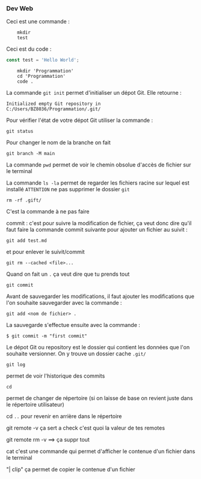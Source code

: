 ###  Dev Web

Ceci est une commande :
``` shell
    mkdir 
    test
```

Ceci est du code : 
``` javascript
const test = 'Hello World';
```

``` shel
    mkdir 'Programmation'
    cd 'Programmation'
    code .
````
La commande `git init` permet d'initialiser un dépot Git.
Elle retourne :
```
Initialized empty Git repository in C:/Users/BZ8036/Programmation/.git/
```
Pour vérifier l'état de votre dépot Git utiliser la commande : 
```
git status
```
Pour changer le nom de la branche on fait 
```
git branch -M main
```
La commande `pwd` permet de voir le chemin obsolue d'accès de fichier sur le terminal

La commande `ls -la` permet de regarder les fichiers racine sur lequel est installé `ATTENTION` ne pas supprimer le dossier `git`

```shell
rm -rf .gift/
```
C'est la commande à ne pas faire

commit : c'est pour suivre la modification de fichier, ça veut donc dire qu'il faut faire la commande commit suivante pour ajouter un fichier au suivit :
```
git add test.md
```
et pour enlever le suivit/commit 
```
git rm --cached <file>...
```
Quand on fait un ```.``` ça veut dire que tu prends tout

```
git commit
```
Avant de sauvegarder les modifications, il faut ajouter les modifications que l'on souhaite sauvegarder avec la commande :
```
git add <nom de fichier> .
```
La sauvegarde s'effectue ensuite avec la commande :
```
$ git commit -m "first commit"
```
Le dépot Git ou repository est le dossier qui contient les données que l'on souhaite versionner. On y trouve un dossier cache `.git/`

```
git log 
```
permet de voir l'historique des commits

```
cd
```
permet de changer de répertoire (si on laisse de base on revient juste dans le répertoire utilisateur)

cd ```..``` pour revenir en arrière dans le répertoire

git remote -v ça sert a check c'est quoi la valeur de tes remotes 

git remote rm -v ==> ça suppr tout

cat c'est une commande qui permet d'afficher le contenue d'un fichier dans le terminal

"| clip" ça permet de copier le contenue d'un fichier


